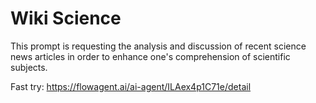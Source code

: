 # Wiki Science
This prompt is requesting the analysis and discussion of recent science news articles in order to enhance one's comprehension of scientific subjects.

Fast try: https://flowagent.ai/ai-agent/ILAex4p1C71e/detail
